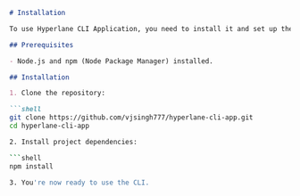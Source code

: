 ```markdown
# Installation

To use Hyperlane CLI Application, you need to install it and set up the required dependencies.

## Prerequisites

- Node.js and npm (Node Package Manager) installed.

## Installation

1. Clone the repository:

```shell
git clone https://github.com/vjsingh777/hyperlane-cli-app.git
cd hyperlane-cli-app

2. Install project dependencies:

```shell
npm install

3. You're now ready to use the CLI.
